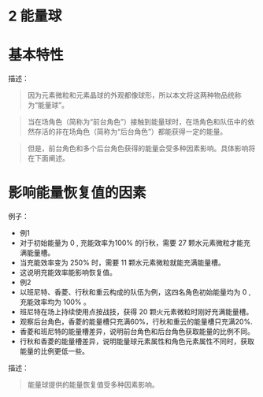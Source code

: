 # 2 能量球

# 基本特性

描述：

> 因为元素微粒和元素晶球的外观都像球形，所以本文将这两种物品统称为“能量球”。

> 当在场角色（简称为“前台角色”）接触到能量球时，在场角色和队伍中的依然存活的非在场角色（简称为“后台角色”）都能获得一定的能量。

> 但是，前台角色和多个后台角色获得的能量会受多种因素影响。具体影响将在下面阐述。

# 影响能量恢复值的因素

例子：

- 例1 
- 对于初始能量为 0 , 充能效率为100% 的行秋，需要 27 颗水元素微粒才能充满能量槽。
- 当充能效率变为 250% 时，需要 11 颗水元素微粒就能充满能量槽。
- 这说明充能效率能影响恢复值。
- 例2
- 以班尼特、香菱、行秋和重云构成的队伍为例，这四名角色初始能量均为 0 , 充能效率均为 100% 。
- 班尼特在场上持续使用点按战技，获得 20 颗火元素微粒时刚好充满能量槽。
- 观察后台角色，香菱的能量槽只充满60%，行秋和重云的能量槽只充满20%.
- 香菱和班尼特的能量槽差异，说明前台角色和后台角色获取能量的比例不同。
- 行秋和香菱的能量槽差异，说明能量球元素属性和角色元素属性不同时，获取能量的比例更低一些。

描述：

> 能量球提供的能量恢复值受多种因素影响。
